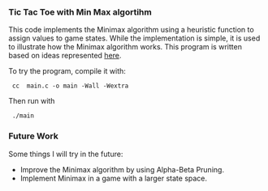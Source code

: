### Tic Tac Toe with Min Max algortihm

This code implements the Minimax algorithm using a heuristic function to assign values to game states.
While the implementation is simple, it is used to illustrate how the Minimax algorithm works.
This program is written based on ideas represented [here](https://www.math.umd.edu/~immortal/CMSC351/notes/minimax.pdf).

To try the program, compile it with:

```
 cc  main.c -o main -Wall -Wextra

```
Then run with
```
 ./main

```

### Future Work

Some things I will try in the future:
* Improve the Minimax algorithm by using Alpha-Beta Pruning.
* Implement Minimax in a game with a larger state space.
